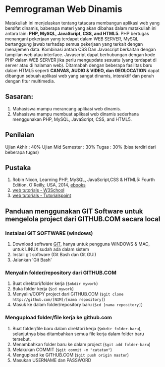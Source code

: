 # Pemrograman Web Dinamis
Matakuliah ini menjelaskan tentang tatacara membangun aplikasi web yang bersifat dinamis, baberapa materi yang akan dibahas dalam matakuliah ini antara lain: **PHP, MySQL, JavaScript, CSS, and HTML5**. PHP bertugas menangani pekerjaan yang terdapat dalam WEB SERVER, MySQL bertanggung jawab terhadap semua pekerjaan yang terkait dengan menajemen data. Kombinasi antara CSS Dan Javascript berkaitan dengan tampilan web atau interface. Javascript dapat berhubungan dengan kode PHP dalam WEB SERVER jika perlu mengupdate sesuatu (yang terdapat di server atau di halaman web). Ditamabah dengan beberapa fasilitas baru dalam HTML5 seperti **CANVAS, AUDIO & VIDEO, dan GEOLOCATION** dapat dibangun sebuah aplikasi web yang sangat dinamis, interaktif dan penuh dengan fitur multimedia.

## Sasaran:
1. Mahasiswa mampu merancang aplikasi web dinamis.
2. Mahasiswa mampu membuat aplikasi web dinamis sederhana menggunakan PHP, MySQL, JavaScript, CSS, and HTML5.

## Penilaian
Ujian Akhir : 40%
Ujian Mid Semester : 30%
Tugas : 30% (bisa terdiri dari beberapa tugas)

## Pustaka
1. Robin Nixon, Learning PHP, MySQL, JavaScript,CSS & HTML5: Fourth Edition,  O'Reilly, USA, 2014, [ebooks](http://it-ebooks.info/book/4681/)
2. [web tutorials - W3School](http://www.w3schools.com/)
3. [web tutorials - Tutorialspoint](http://www.tutorialspoint.com/) 

## Panduan menggunakan GIT Software untuk mengelola project dari GITHUB.COM secara local 

### Instalasi GIT SOFTWARE (windows)
1. Download software [GIT](https://git-scm.com/download/win), hanya untuk pengguna WINDOWS & MAC, untuk LINUX sudah ada dalam sistem
2. Install git software (Git Bash dan Git GUI)
3. Jalankan 'Git Bash'

### Menyalin folder/repository dari GITHUB.COM
1. Buat direktori/folder kerja (`$mkdir mywork`)
2. Buka folder kerja (`$cd mywork`)
3. Menyalin/COPY project dari GITHUB.COM (`$git clone http://github.com/[NIM]/[nama repository]`)
4. Masuk ke dalam folder/repository baru (`$cd [nama repository]`)

### Mengupload folder/file kerja ke github.com
1. Buat folder/file baru dalam direktori kerja (`$mkdir folder-baru`), selanjutnya bisa ditambahkan semua file kerja dalam folder baru tersebut.
2. Menambahkan folder baru ke dalam project (`$git add folder-baru`)
3. Melakukan COMMIT (`$git commit -m "catatan"`)
4. Mengupload ke GITHUB.COM  (`$git push origin master`)
5. Masukan USERNAME dan PASSWORD




